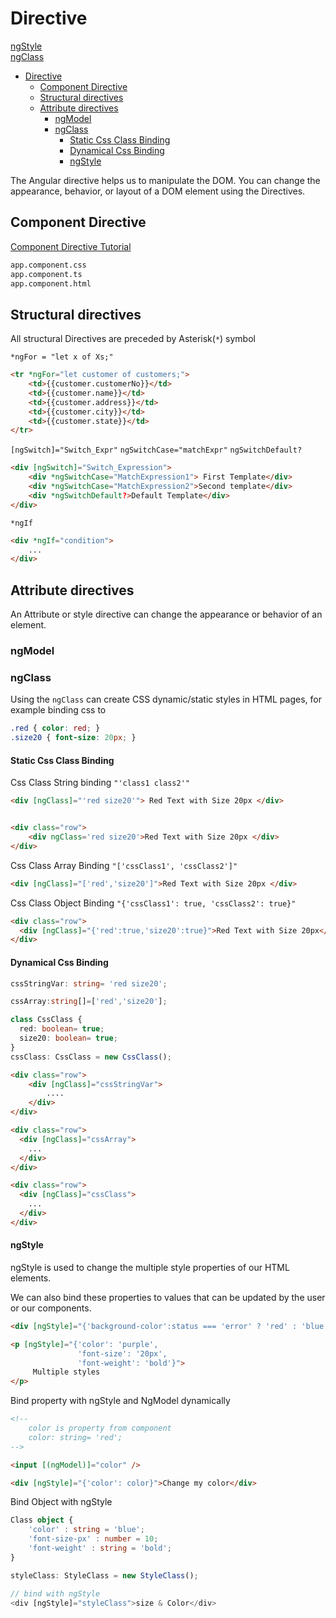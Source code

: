 # Directive

[ngStyle](https://www.tektutorialshub.com/angular/angular-ngstyle-directive/)  
[ngClass](https://www.tektutorialshub.com/angular/angular-ngclass-directive/)  

- [Directive](#directive)
  - [Component Directive](#component-directive)
  - [Structural directives](#structural-directives)
  - [Attribute directives](#attribute-directives)
    - [ngModel](#ngmodel)
    - [ngClass](#ngclass)
      - [Static Css Class Binding](#static-css-class-binding)
      - [Dynamical Css Binding](#dynamical-css-binding)
      - [ngStyle](#ngstyle)

The Angular directive helps us to manipulate the DOM. 
You can change the appearance, behavior, or layout of a DOM element using the Directives. 

## Component Directive 

[Component Directive Tutorial](https://www.tektutorialshub.com/angular/angular-component/)
```bash
app.component.css
app.component.ts
app.component.html
```

## Structural directives   

All structural Directives are preceded by Asterisk(`*`) symbol


`*ngFor = "let x of Xs;"`
```html
<tr *ngFor="let customer of customers;">
    <td>{{customer.customerNo}}</td>
    <td>{{customer.name}}</td>
    <td>{{customer.address}}</td>
    <td>{{customer.city}}</td>
    <td>{{customer.state}}</td>
</tr>
```


`[ngSwitch]="Switch_Expr"`
`ngSwitchCase="matchExpr"`
`ngSwitchDefault?`
```html
<div [ngSwitch]="Switch_Expression"> 
    <div *ngSwitchCase="MatchExpression1"> First Template</div>
    <div *ngSwitchCase="MatchExpression2">Second template</div> 
    <div *ngSwitchDefault?>Default Template</div>
</div>
```

`*ngIf`
```html
<div *ngIf="condition"> 
    ...
</div>
```


## Attribute directives

An Attribute or style directive can change the appearance or behavior of an element.

### ngModel

### ngClass

Using the `ngClass` can create CSS dynamic/static styles in HTML pages, for example binding css to
```css
.red { color: red; }
.size20 { font-size: 20px; }
```

#### Static Css Class Binding

Css Class String binding `"'class1 class2'"`
```html
<div [ngClass]="'red size20'"> Red Text with Size 20px </div>


<div class="row">     
    <div ngClass='red size20'>Red Text with Size 20px </div> 
</div>
```

Css Class Array Binding `"['cssClass1', 'cssClass2']"`
```html
<div [ngClass]="['red','size20']">Red Text with Size 20px </div>
```

Css Class Object Binding `"{'cssClass1': true, 'cssClass2': true}"`
```html
<div class="row">     
  <div [ngClass]="{'red':true,'size20':true}">Red Text with Size 20px</div>
</div>
```

#### Dynamical Css Binding

```typescript
cssStringVar: string= 'red size20';

cssArray:string[]=['red','size20']; 

class CssClass {
  red: boolean= true;
  size20: boolean= true; 
}
cssClass: CssClass = new CssClass();
```
```html
<div class="row">     
    <div [ngClass]="cssStringVar">
        ....
    </div> 
</div>

<div class="row">
  <div [ngClass]="cssArray">
    ...
  </div>
</div>

<div class="row">     
  <div [ngClass]="cssClass"> 
    ...
  </div> 
</div>
```

#### ngStyle

ngStyle is used to change the multiple style properties of our HTML elements.

We can also bind these properties to values that can be updated by the user or our components.


```html
<div [ngStyle]="{'background-color':status === 'error' ? 'red' : 'blue' }"></<div>

<p [ngStyle]="{'color': 'purple',
               'font-size': '20px',
               'font-weight': 'bold'}">
     Multiple styles
</p>
```


Bind property with ngStyle and NgModel dynamically
```html
<!--
    color is property from component
    color: string= 'red';   
-->

<input [(ngModel)]="color" /> 

<div [ngStyle]="{'color': color}">Change my color</div>
```

Bind Object with ngStyle
```typescript
Class object {
    'color' : string = 'blue';
    'font-size-px' : number = 10;
    'font-weight' : string = 'bold';
}

styleClass: StyleClass = new StyleClass();

// bind with ngStyle
<div [ngStyle]="styleClass">size & Color</div>
```